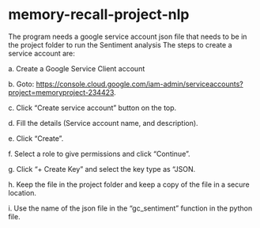 # memory-recall-project-nlp
The program needs a google service account json file that needs to be in the project folder to run the Sentiment analysis
The steps to create a service account are:

a. Create a Google Service Client account

b. Goto: https://console.cloud.google.com/iam-admin/serviceaccounts?project=memoryproject-234423.

c. Click “Create service account” button on the top.

d. Fill the details (Service account name, and description).

e. Click “Create”.

f. Select a role to give permissions and click “Continue”.

g. Click “+ Create Key” and select the key type as “JSON.

h. Keep the file in the project folder and keep a copy of the file in a secure location.

i. Use the name of the json file in the “gc_sentiment” function in the python file.
